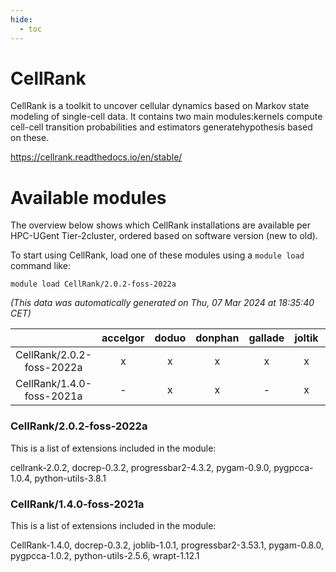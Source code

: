 ```yaml
---
hide:
  - toc
---
```


CellRank
========


CellRank is a toolkit to uncover cellular dynamics based on Markov state modeling of single-cell data.  It contains two main modules:kernels compute cell-cell transition probabilities and estimators generatehypothesis based on these.

https://cellrank.readthedocs.io/en/stable/
# Available modules


The overview below shows which CellRank installations are available per HPC-UGent Tier-2cluster, ordered based on software version (new to old).

To start using CellRank, load one of these modules using a `module load` command like:

```shell
module load CellRank/2.0.2-foss-2022a
```

*(This data was automatically generated on Thu, 07 Mar 2024 at 18:35:40 CET)*  

| |accelgor|doduo|donphan|gallade|joltik|skitty|
| :---: | :---: | :---: | :---: | :---: | :---: | :---: |
|CellRank/2.0.2-foss-2022a|x|x|x|x|x|x|
|CellRank/1.4.0-foss-2021a|-|x|x|-|x|x|


### CellRank/2.0.2-foss-2022a

This is a list of extensions included in the module:

cellrank-2.0.2, docrep-0.3.2, progressbar2-4.3.2, pygam-0.9.0, pygpcca-1.0.4, python-utils-3.8.1

### CellRank/1.4.0-foss-2021a

This is a list of extensions included in the module:

CellRank-1.4.0, docrep-0.3.2, joblib-1.0.1, progressbar2-3.53.1, pygam-0.8.0, pygpcca-1.0.2, python-utils-2.5.6, wrapt-1.12.1